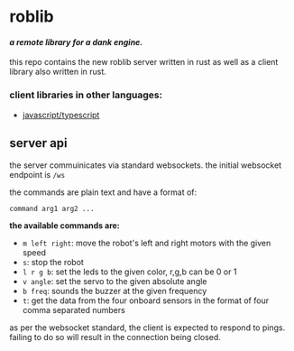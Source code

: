 # roblib

#### _a remote library for a dank engine._

this repo contains the new roblib server written in rust as well as a client
library also written in rust.

### client libraries in other languages:

-   [javascript/typescript](https://github.com/kareszklub/roblib-client)

## server api

the server commuinicates via standard websockets. the initial websocket endpoint
is `/ws`

the commands are plain text and have a format of:

```
command arg1 arg2 ...
```

**the available commands are:**

-   `m left right`: move the robot's left and right motors with the given speed
-   `s`: stop the robot
-   `l r g b`: set the leds to the given color, r,g,b can be 0 or 1
-   `v angle`: set the servo to the given absolute angle
-   `b freq`: sounds the buzzer at the given frequency
-   `t`: get the data from the four onboard sensors in the format of four comma
    separated numbers

as per the websocket standard, the client is expected to respond to pings.
failing to do so will result in the connection being closed.
